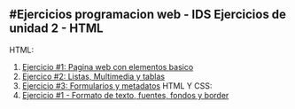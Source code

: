 #Ejercicios programacion web - IDS
Ejercicios de unidad 2 - HTML
---
   HTML:
1. [Ejercicio #1: Pagina web con elementos basico](/01_Trabajo_HTML/index.html)
2. [Ejercico #2: Listas, Multimedia y tablas](/02_Trabajo_HTML/index.html)
3. [Ejercicio #3: Formularios y metadatos](/03_Trabajo_HTML/index.html)
   HTML Y CSS:
4. [Ejercicio #1 - Formato de texto, fuentes, fondos y border](/04_Trabajo_HTML/index.html)
   
